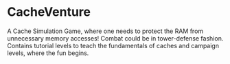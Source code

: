 # CacheVenture
A Cache Simulation Game, where one needs to protect the RAM from unnecessary memory accesses! Combat could be in tower-defense fashion. Contains tutorial levels to teach the fundamentals of caches and campaign levels, where the fun begins.
